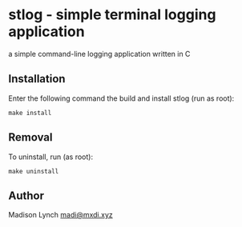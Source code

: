stlog - simple terminal logging application
===========================================
a simple command-line logging application written in C

Installation
------------
Enter the following command the build and install stlog (run as root):

	make install

Removal
-------
To uninstall, run (as root):

	make uninstall

Author
------
Madison Lynch <madi@mxdi.xyz>